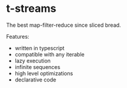# t-streams
The best map-filter-reduce since sliced bread.

Features:
 - written in typescript
 - compatible with any iterable
 - lazy execution
 - infinite sequences
 - high level optimizations
 - declarative code

